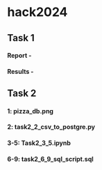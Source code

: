 # hack2024

## Task 1
#### Report - 
#### Results - 


## Task 2
#### 1: pizza_db.png
#### 2: task2_2_csv_to_postgre.py
#### 3-5: Task2_3_5.ipynb
#### 6-9: task2_6_9_sql_script.sql
